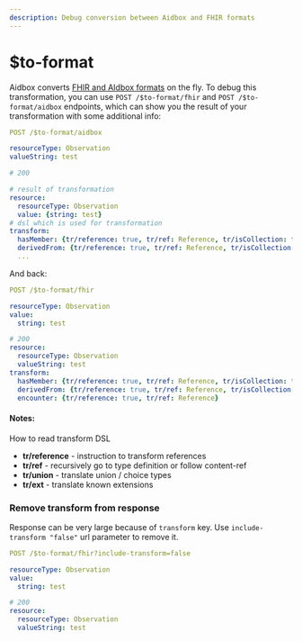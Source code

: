 ```yaml
---
description: Debug conversion between Aidbox and FHIR formats
---
```


# $to-format

Aidbox converts [FHIR and AIdbox formats](aidbox-and-fhir-formats.md) on the fly. To debug this transformation, you can use `POST /$to-format/fhir` and `POST /$to-format/aidbox` endpoints, which can show you the result of your transformation with some additional info:

```yaml
POST /$to-format/aidbox

resourceType: Observation
valueString: test

# 200

# result of transformation
resource:
  resourceType: Observation
  value: {string: test}
# dsl which is used for transformation
transform:
  hasMember: {tr/reference: true, tr/ref: Reference, tr/isCollection: true}
  derivedFrom: {tr/reference: true, tr/ref: Reference, tr/isCollection: true}
  ...
```

And back:

```yaml
POST /$to-format/fhir

resourceType: Observation
value: 
  string: test

# 200
resource: 
  resourceType: Observation
  valueString: test
transform:
  hasMember: {tr/reference: true, tr/ref: Reference, tr/isCollection: true}
  derivedFrom: {tr/reference: true, tr/ref: Reference, tr/isCollection: true}
  encounter: {tr/reference: true, tr/ref: Reference}
```

#### Notes:

How to read transform DSL

* **tr/reference** - instruction to transform references
* **tr/ref** - recursively go to type definition or follow content-ref
* **tr/union** - translate union / choice types
* **tr/ext** - translate known extensions

### Remove transform from response

Response can be very large because of `transform` key. Use `include-transform "false"` url parameter to remove it.

```yaml
POST /$to-format/fhir?include-transform=false

resourceType: Observation
value: 
  string: test

# 200
resource: 
  resourceType: Observation
  valueString: test
```
